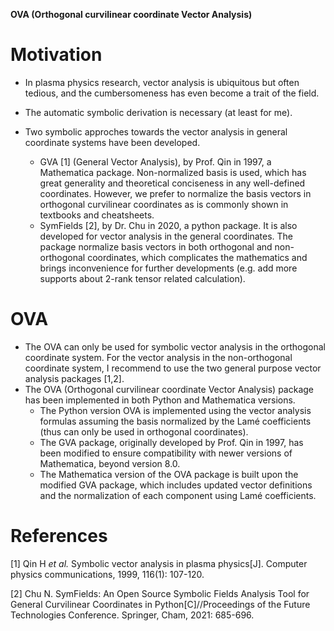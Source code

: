 **OVA (Orthogonal curvilinear coordinate Vector Analysis)**

# Motivation

* In plasma physics research, vector analysis is ubiquitous but often tedious, and the cumbersomeness has even become a trait of the field.

* The automatic symbolic derivation is necessary (at least for me).
* Two symbolic approches towards the vector analysis in general coordinate systems have been developed.
  * GVA [1] (General Vector Analysis), by Prof. Qin in 1997, a Mathematica package. Non-normalized basis is used, which has great generality and theoretical conciseness in any well-defined coordinates. However, we prefer to normalize the basis vectors in orthogonal curvilinear coordinates as is commonly shown in textbooks and cheatsheets.
  * SymFields [2], by Dr. Chu in 2020, a python package. It is also developed for vector analysis in the general coordinates. The package normalize basis vectors in both orthogonal and non-orthogonal coordinates, which complicates the mathematics and brings inconvenience for further developments (e.g. add more supports about 2-rank tensor related calculation).

# OVA

* The OVA can only be used for symbolic vector analysis in the orthogonal coordinate system.  For the vector analysis in the non-orthogonal coordinate system, I recommend to use the two general purpose vector analysis packages [1,2].
* The OVA (Orthogonal curvilinear coordinate Vector Analysis) package has been implemented in both Python and Mathematica versions.
  * The Python version OVA is implemented using the vector analysis formulas assuming the basis normalized by the Lamé coefficients (thus can only be used in orthogonal coordinates).
  * The GVA package, originally developed by Prof. Qin in 1997, has been modified to ensure compatibility with newer versions of Mathematica, beyond version 8.0.
  * The Mathematica version of the OVA package is built upon the modified GVA package, which includes updated vector definitions and the normalization of each component using Lamé coefficients.

# References

[1] Qin H *et al.* Symbolic vector analysis in plasma physics[J]. Computer physics communications, 1999, 116(1): 107-120.

[2] Chu N. SymFields: An Open Source Symbolic Fields Analysis Tool for General Curvilinear Coordinates in Python[C]//Proceedings of the Future Technologies Conference. Springer, Cham, 2021: 685-696.

